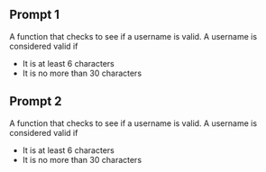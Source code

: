 
## Prompt 1
A function that checks to see if a username is valid. A username is considered valid if
- It is at least 6 characters 
- It is no more than 30 characters

## Prompt 2
A function that checks to see if a username is valid. A username is considered valid if
- It is at least 6 characters 
- It is no more than 30 characters